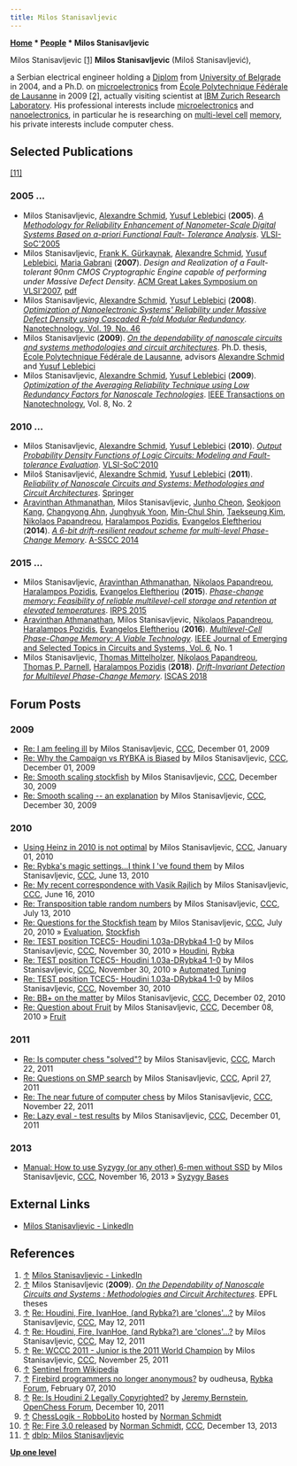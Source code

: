 ```yaml
---
title: Milos Stanisavljevic
---
```

**[Home](Home "Home") \* [People](People "People") \* Milos Stanisavljevic**



 [](https://www.linkedin.com/in/milosstanisavljevic/) Milos Stanisavljevic <a id="cite-note-1" href="#cite-ref-1">[1]</a> 
**Milos Stanisavljevic** (Miloš Stanisavljević),  

a Serbian electrical engineer holding a [Diplom](https://en.wikipedia.org/wiki/Diplom) from [University of Belgrade](https://en.wikipedia.org/wiki/University_of_Belgrade) in 2004, and a Ph.D. on [microelectronics](https://en.wikipedia.org/wiki/Microelectronics) from [École Polytechnique Fédérale de Lausanne](https://en.wikipedia.org/wiki/%C3%89cole_Polytechnique_F%C3%A9d%C3%A9rale_de_Lausanne) in 2009 <a id="cite-note-2" href="#cite-ref-2">[2]</a>, 
actually visiting scientist at [IBM Zurich Research Laboratory](https://en.wikipedia.org/wiki/IBM_Zurich_Research_Laboratory). 
His professional interests include [microelectronics](https://en.wikipedia.org/wiki/Microelectronics) and [nanoelectronics](https://en.wikipedia.org/wiki/Nanoelectronics), in particular he is researching on [multi-level cell](https://en.wikipedia.org/wiki/Multi-level_cell) [memory](Memory "Memory"), his private interests include computer chess. 



## Selected Publications


<a id="cite-note-11" href="#cite-ref-11">[11]</a>



### 2005 ...


* Milos Stanisavljevic, [Alexandre Schmid](https://scholar.google.com/citations?user=cg4HBEYAAAAJ&hl=en), [Yusuf Leblebici](https://scholar.google.com/citations?user=TyMAGtYAAAAJ&hl=en) (**2005**). *[A Methodology for Reliability Enhancement of Nanometer-Scale Digital Systems Based on a-priori Functional Fault- Tolerance Analysis](http://www.springerlink.com/content/604l6k0r1215037k/)*. [VLSI-SoC'2005](http://www.informatik.uni-trier.de/~ley/db/conf/vlsi/vlsisoc2005.html#StanisavljevicSL05)
* Milos Stanisavljevic, [Frank K. Gürkaynak](https://dblp.org/pers/hd/g/G=uuml=rkaynak:Frank_K=), [Alexandre Schmid](https://scholar.google.com/citations?user=cg4HBEYAAAAJ&hl=en), [Yusuf Leblebici](https://scholar.google.com/citations?user=TyMAGtYAAAAJ&hl=en), [Maria Gabrani](https://dblp.org/pers/hd/g/Gabrani:Maria) (**2007**). *Design and Realization of a Fault-tolerant 90nm CMOS Cryptographic Engine capable of performing under Massive Defect Density*. [ACM Great Lakes Symposium on VLSI'2007](http://www.informatik.uni-trier.de/~ley/db/conf/glvlsi/glvlsi2007.html#StanisavljevicGSLG07), [pdf](http://infoscience.epfl.ch/record/109328/files/GLSVLSI204-Stanisavljevic.pdf)
* Milos Stanisavljevic, [Alexandre Schmid](https://scholar.google.com/citations?user=cg4HBEYAAAAJ&hl=en), [Yusuf Leblebici](https://scholar.google.com/citations?user=TyMAGtYAAAAJ&hl=en) (**2008**). *[Optimization of Nanoelectronic Systems' Reliability under Massive Defect Density using Cascaded R-fold Modular Redundancy](http://iopscience.iop.org/0957-4484/19/46/465202)*. [Nanotechnology, Vol. 19, No. 46](http://iopscience.iop.org/0957-4484/19/46)
* Milos Stanisavljevic (**2009**). *[On the dependability of nanoscale circuits and systems methodologies and circuit architectures](https://infoscience.epfl.ch/record/133436)*. Ph.D. thesis, [École Polytechnique Fédérale de Lausanne](https://en.wikipedia.org/wiki/%C3%89cole_Polytechnique_F%C3%A9d%C3%A9rale_de_Lausanne), advisors [Alexandre Schmid](https://scholar.google.com/citations?user=cg4HBEYAAAAJ&hl=en) and [Yusuf Leblebici](https://scholar.google.com/citations?user=TyMAGtYAAAAJ&hl=en)
* Milos Stanisavljevic, [Alexandre Schmid](https://scholar.google.com/citations?user=cg4HBEYAAAAJ&hl=en), [Yusuf Leblebici](https://scholar.google.com/citations?user=TyMAGtYAAAAJ&hl=en) (**2009**). *[Optimization of the Averaging Reliability Technique using Low Redundancy Factors for Nanoscale Technologies](http://infoscience.epfl.ch/record/128794)*. [IEEE Transactions on Nanotechnology](http://www.ieee.org/portal/pages/products/nanotechnology/index.html), Vol. 8, No. 2


### 2010 ...


* Milos Stanisavljevic, [Alexandre Schmid](https://scholar.google.com/citations?user=cg4HBEYAAAAJ&hl=en), [Yusuf Leblebici](https://scholar.google.com/citations?user=TyMAGtYAAAAJ&hl=en) (**2010**). *[Output Probability Density Functions of Logic Circuits: Modeling and Fault-tolerance Evaluation](http://ieeexplore.ieee.org/Xplore/login.jsp?url=http%3A%2F%2Fieeexplore.ieee.org%2Fiel5%2F5629484%2F5642591%2F05642682.pdf%3Farnumber%3D5642682&authDecision=-203)*. [VLSI-SoC'2010](http://www.informatik.uni-trier.de/~ley/db/conf/vlsi/vlsisoc2010.html#StanisavljevicSL10)
* Miloš Stanisavljević, [Alexandre Schmid](https://scholar.google.com/citations?user=cg4HBEYAAAAJ&hl=en), [Yusuf Leblebici](https://scholar.google.com/citations?user=TyMAGtYAAAAJ&hl=en) (**2011**). *[Reliability of Nanoscale Circuits and Systems: Methodologies and Circuit Architectures](http://www.springer.com/engineering/circuits+%26+systems/book/978-1-4419-6216-4)*. [Springer](https://en.wikipedia.org/wiki/Springer_Science%2BBusiness_Media)
* [Aravinthan Athmanathan](https://scholar.google.com/citations?user=1y6pRmEAAAAJ&hl=en), Milos Stanisavljevic, [Junho Cheon](https://dblp.org/pers/hd/c/Cheon:Junho), [Seokjoon Kang](https://dblp.org/pers/hd/k/Kang:Seokjoon), [Changyong Ahn](https://dblp.org/pers/hd/a/Ahn:Changyong), [Junghyuk Yoon](https://dblp.org/pers/hd/y/Yoon:Junghyuk), [Min-Chul Shin](https://dblp.org/pers/hd/s/Shin:Min=Chul), [Taekseung Kim](https://dblp.org/pers/hd/k/Kim:Taekseung), [Nikolaos Papandreou](https://dblp.uni-trier.de/pers/hd/p/Papandreou:Nikolaos), [Haralampos Pozidis](https://scholar.google.co.uk/citations?user=FhioCGgAAAAJ&hl=en), [Evangelos Eleftheriou](https://en.wikipedia.org/wiki/Evangelos_S._Eleftheriou) (**2014**). *[A 6-bit drift-resilient readout scheme for multi-level Phase-Change Memory](https://www.semanticscholar.org/paper/A-6-bit-drift-resilient-readout-scheme-for-Memory-Athmanathan-Stanisavljevic/072d918e90ffc33c7d07b724a27964ce6062e874)*. [A-SSCC 2014](https://dblp.org/db/conf/asscc/asscc2014.html)


### 2015 ...


* Milos Stanisavljevic, [Aravinthan Athmanathan](https://scholar.google.com/citations?user=1y6pRmEAAAAJ&hl=en), [Nikolaos Papandreou](https://dblp.uni-trier.de/pers/hd/p/Papandreou:Nikolaos), [Haralampos Pozidis](https://scholar.google.co.uk/citations?user=FhioCGgAAAAJ&hl=en), [Evangelos Eleftheriou](https://en.wikipedia.org/wiki/Evangelos_S._Eleftheriou) (**2015**). *[Phase-change memory: Feasibility of reliable multilevel-cell storage and retention at elevated temperatures](https://www.semanticscholar.org/paper/Phase-change-memory%3A-Feasibility-of-reliable-and-at-Stanisavljevic-Athmanathan/96eef8ca0b005c467031fe66503cbb77e6e9df34)*. [IRPS 2015](https://dblp.org/db/conf/irps/irps2015.html)
* [Aravinthan Athmanathan](https://scholar.google.com/citations?user=1y6pRmEAAAAJ&hl=en), Milos Stanisavljevic, [Nikolaos Papandreou](https://dblp.uni-trier.de/pers/hd/p/Papandreou:Nikolaos), [Haralampos Pozidis](https://scholar.google.co.uk/citations?user=FhioCGgAAAAJ&hl=en), [Evangelos Eleftheriou](https://en.wikipedia.org/wiki/Evangelos_S._Eleftheriou) (**2016**). *[Multilevel-Cell Phase-Change Memory: A Viable Technology](https://ieeexplore.ieee.org/document/7428956)*. [IEEE Journal of Emerging and Selected Topics in Circuits and Systems, Vol. 6](https://dblp.org/db/journals/esticas/esticas6.html), No. 1
* Milos Stanisavljevic, [Thomas Mittelholzer](https://scholar.google.com/citations?user=a7g7yY8AAAAJ&hl=en), [Nikolaos Papandreou](https://dblp.uni-trier.de/pers/hd/p/Papandreou:Nikolaos), [Thomas P. Parnell](https://dblp.org/pers/hd/p/Parnell:Thomas_P=), [Haralampos Pozidis](https://scholar.google.co.uk/citations?user=FhioCGgAAAAJ&hl=en) (**2018**). *[Drift-Invariant Detection for Multilevel Phase-Change Memory](https://ieeexplore.ieee.org/document/8351740)*. [ISCAS 2018](https://dblp.org/db/conf/iscas/iscas2018.html#StanisavljevicM18)


## Forum Posts


### 2009


* [Re: I am feeling ill](http://www.talkchess.com/forum/viewtopic.php?topic_view=threads&p=306314&t=30826) by Milos Stanisavljevic, [CCC](CCC "CCC"), December 01, 2009
* [Re: Why the Campaign vs RYBKA is Biased](http://www.talkchess.com/forum/viewtopic.php?topic_view=threads&p=306463&t=30826) by Milos Stanisavljevic, [CCC](CCC "CCC"), December 01, 2009
* [Re: Smooth scaling stockfish](http://www.talkchess.com/forum/viewtopic.php?topic_view=threads&p=313387&t=31329) by Milos Stanisavljevic, [CCC](CCC "CCC"), December 30, 2009
* [Re: Smooth scaling -- an explanation](http://www.talkchess.com/forum/viewtopic.php?topic_view=threads&p=313560&t=31361) by Milos Stanisavljevic, [CCC](CCC "CCC"), December 30, 2009


### 2010


* [Using Heinz in 2010 is not optimal](http://www.talkchess.com/forum/viewtopic.php?topic_view=threads&p=314332&t=31413) by Milos Stanisavljevic, [CCC](CCC "CCC"), January 01, 2010
* [Re: Rybka's magic settings...I think I 've found them](http://www.talkchess.com/forum/viewtopic.php?topic_view=threads&p=355719&t=34882) by Milos Stanisavljevic, [CCC](CCC "CCC"), June 13, 2010
* [Re: My recent correspondence with Vasik Rajlich](http://www.talkchess.com/forum/viewtopic.php?topic_view=threads&p=356417&t=34908) by Milos Stanisavljevic, [CCC](CCC "CCC"), June 16, 2010
* [Re: Transposition table random numbers](http://www.talkchess.com/forum/viewtopic.php?topic_view=threads&p=361501&t=35415) by Milos Stanisavljevic, [CCC](CCC "CCC"), July 13, 2010
* [Re: Questions for the Stockfish team](http://www.talkchess.com/forum/viewtopic.php?topic_view=threads&p=362888&t=35455) by Milos Stanisavljevic, [CCC](CCC "CCC"), July 20, 2010 » [Evaluation](Evaluation "Evaluation"), [Stockfish](Stockfish "Stockfish")
* [Re: TEST position TCEC5- Houdini 1.03a-DRybka4 1-0](http://www.talkchess.com/forum/viewtopic.php?topic_view=threads&p=378593&t=36829) by Milos Stanisavljevic, [CCC](CCC "CCC"), November 30, 2010 » [Houdini](Houdini "Houdini"), [Rybka](Rybka "Rybka")
* [Re: TEST position TCEC5- Houdini 1.03a-DRybka4 1-0](http://www.talkchess.com/forum/viewtopic.php?topic_view=threads&p=378648&t=36829) by Milos Stanisavljevic, [CCC](CCC "CCC"), November 30, 2010 » [Automated Tuning](Automated_Tuning "Automated Tuning")
* [Re: TEST position TCEC5- Houdini 1.03a-DRybka4 1-0](http://www.talkchess.com/forum/viewtopic.php?topic_view=threads&p=378606&t=36829) by Milos Stanisavljevic, [CCC](CCC "CCC"), November 30, 2010
* [Re: BB+ on the matter](http://www.talkchess.com/forum/viewtopic.php?topic_view=threads&p=379191&t=36887) by Milos Stanisavljevic, [CCC](CCC "CCC"), December 02, 2010
* [Re: Question about Fruit](http://www.talkchess.com/forum/viewtopic.php?topic_view=threads&p=380281&t=36907) by Milos Stanisavljevic, [CCC](CCC "CCC"), December 08, 2010 » [Fruit](Fruit "Fruit")


### 2011


* [Re: Is computer chess "solved"?](http://www.talkchess.com/forum/viewtopic.php?topic_view=threads&p=400352&t=38480) by Milos Stanisavljevic, [CCC](CCC "CCC"), March 22, 2011
* [Re: Questions on SMP search](http://www.talkchess.com/forum/viewtopic.php?topic_view=threads&p=404778&t=38808) by Milos Stanisavljevic, [CCC](CCC "CCC"), April 27, 2011
* [Re: The near future of computer chess](http://www.talkchess.com/forum/viewtopic.php?topic_view=threads&p=434140&t=41131) by Milos Stanisavljevic, [CCC](CCC "CCC"), November 22, 2011
* [Re: Lazy eval - test results](http://talkchess.com/forum/viewtopic.php?topic_view=threads&p=435775&t=41236) by Milos Stanisavljevic, [CCC](CCC "CCC"), December 01, 2011


### 2013


* [Manual: How to use Syzygy (or any other) 6-men without SSD](http://www.talkchess.com/forum/viewtopic.php?t=50093) by Milos Stanisavljevic, [CCC](CCC "CCC"), November 16, 2013 » [Syzygy Bases](Syzygy_Bases "Syzygy Bases")


## External Links


* [Milos Stanisavljevic - LinkedIn](https://www.linkedin.com/in/milosstanisavljevic/)


## References


1. <a id="cite-ref-1" href="#cite-note-1">↑</a> [Milos Stanisavljevic - LinkedIn](https://www.linkedin.com/in/milosstanisavljevic/)
2. <a id="cite-ref-2" href="#cite-note-2">↑</a> Milos Stanisavljevic (**2009**). *[On the Dependability of Nanoscale Circuits and Systems : Methodologies and Circuit Architectures](https://infoscience.epfl.ch/record/133436)*. EPFL theses
3. <a id="cite-ref-3" href="#cite-note-3">↑</a> [Re: Houdini, Fire, IvanHoe, (and Rybka?) are 'clones'...?](http://www.talkchess.com/forum/viewtopic.php?topic_view=threads&p=406714&t=38932) by Milos Stanisavljevic, [CCC](CCC "CCC"), May 12, 2011
4. <a id="cite-ref-4" href="#cite-note-4">↑</a> [Re: Houdini, Fire, IvanHoe, (and Rybka?) are 'clones'...?](http://www.talkchess.com/forum/viewtopic.php?topic_view=threads&p=406732&t=38932) by Milos Stanisavljevic, [CCC](CCC "CCC"), May 12, 2011
5. <a id="cite-ref-5" href="#cite-note-5">↑</a> [Re: WCCC 2011 - Junior is the 2011 World Champion](http://www.talkchess.com/forum/viewtopic.php?topic_view=threads&p=434569&t=41183) by Milos Stanisavljevic, [CCC](CCC "CCC"), November 25, 2011
6. <a id="cite-ref-6" href="#cite-note-6">↑</a> [Sentinel from Wikipedia](https://en.wikipedia.org/wiki/Sentinel)
7. <a id="cite-ref-7" href="#cite-note-7">↑</a> [Firebird programmers no longer anonymous?](http://www.rybkaforum.net/cgi-bin/rybkaforum/topic_show.pl?tid=15405) by oudheusa, [Rybka Forum](Computer_Chess_Forums "Computer Chess Forums"), February 07, 2010
8. <a id="cite-ref-8" href="#cite-note-8">↑</a> [Re: Is Houdini 2 Legally Copyrighted?](http://www.open-chess.org/viewtopic.php?f=3&t=1733#p15264) by [Jeremy Bernstein](Jeremy_Bernstein "Jeremy Bernstein"), [OpenChess Forum](Computer_Chess_Forums "Computer Chess Forums"), December 10, 2011
9. <a id="cite-ref-9" href="#cite-note-9">↑</a> [ChessLogik - RobboLito](http://users.telenet.be/chesslogik//robbolito.htm) hosted by [Norman Schmidt](Norman_Schmidt "Norman Schmidt")
10. <a id="cite-ref-10" href="#cite-note-10">↑</a> [Re: Fire 3.0 released](http://www.talkchess.com/forum/viewtopic.php?t=50463&start=5) by [Norman Schmidt](Norman_Schmidt "Norman Schmidt"), [CCC](CCC "CCC"), December 13, 2013
11. <a id="cite-ref-11" href="#cite-note-11">↑</a> [dblp: Milos Stanisavljevic](https://dblp.org/pers/hd/s/Stanisavljevic:Milos)

**[Up one level](People "People")**







 
